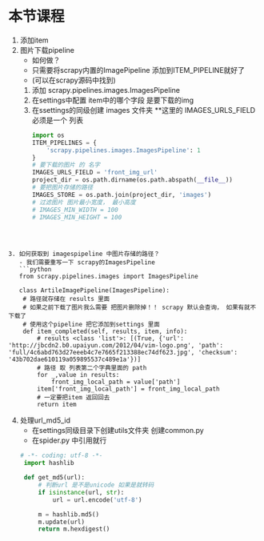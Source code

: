 # 本节课程
1. 添加item
2. 图片下载pipeline
	- 如何做？
	- 只需要将scrapy内置的ImagePipeline 添加到ITEM_PIPELINE就好了
	- (可以在scrapy源码中找到)
	1. 添加 scrapy.pipelines.images.ImagesPipeline
	2. 在settings中配置 item中的哪个字段 是要下载的img
	3. 在ssettings的同级创建 images 文件夹
	**这里的 IMAGES_URLS_FIELD 必须是一个 列表
       ```python
	   import os
	   ITEM_PIPELINES = {
	       'scrapy.pipelines.images.ImagesPipeline': 1
	   }
	   # 要下载的图片 的 名字
	   IMAGES_URLS_FIELD = 'front_img_url'
	   project_dir = os.path.dirname(os.path.abspath(__file__))
	   # 要把图片存储的路径
	   IMAGES_STORE = os.path.join(project_dir, 'images')
	   # 过滤图片 图片最小宽度， 最小高度
	   # IMAGES_MIN_WIDTH = 100
	   # IMAGES_MIN_HEIGHT = 100

```
	


3. 如何获取到 imagespipeline 中图片存储的路径？
   - 我们需要重写一下 scrapy的ImagesPipeline
   ```python
   from scrapy.pipelines.images import ImagesPipeline

   class ArtileImagePipeline(ImagesPipeline):
    # 路径就存储在 results 里面
    # 如果之前下载了图片我么需要 把图片删除掉！！ scrapy 默认会查询， 如果有就不下载了
    # 使用这个pipeline 把它添加到settings 里面
    def item_completed(self, results, item, info):
        # results <class 'list'>: [(True, {'url': 'http://jbcdn2.b0.upaiyun.com/2012/04/vim-logo.png', 'path': 'full/4c6abd763d27eeeb4c7e7665f213388ec74df623.jpg', 'checksum': '43b702dae610119a059895537c489e1a'})]
        # 路径 取 列表第二个字典里面的 path
        for _,value in results:
            front_img_local_path = value['path']
        item['front_img_local_path'] = front_img_local_path
        # 一定要把item 返回回去
        return item

 ```

4. 处理url_md5_id 
   - 在settings同级目录下创建utils文件夹 创建common.py
   - 在spider.py 中引用就行
   ```python
   # -*- coding: utf-8 -*-
	import hashlib

	def get_md5(url):
	    # 判断url 是不是unicode 如果是就转码
	    if isinstance(url, str):
	        url = url.encode('utf-8')

	    m = hashlib.md5()
	    m.update(url)
	    return m.hexdigest()

```
